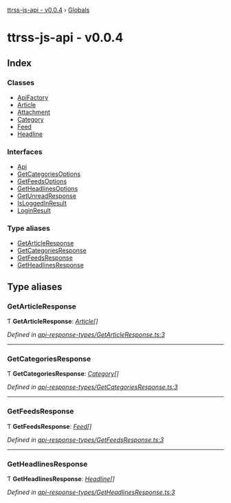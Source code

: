 [ttrss-js-api - v0.0.4](README.md) › [Globals](globals.md)

# ttrss-js-api - v0.0.4

## Index

### Classes

* [ApiFactory](classes/apifactory.md)
* [Article](classes/article.md)
* [Attachment](classes/attachment.md)
* [Category](classes/category.md)
* [Feed](classes/feed.md)
* [Headline](classes/headline.md)

### Interfaces

* [Api](interfaces/api.md)
* [GetCategoriesOptions](interfaces/getcategoriesoptions.md)
* [GetFeedsOptions](interfaces/getfeedsoptions.md)
* [GetHeadlinesOptions](interfaces/getheadlinesoptions.md)
* [GetUnreadResponse](interfaces/getunreadresponse.md)
* [IsLoggedInResult](interfaces/isloggedinresult.md)
* [LoginResult](interfaces/loginresult.md)

### Type aliases

* [GetArticleResponse](globals.md#getarticleresponse)
* [GetCategoriesResponse](globals.md#getcategoriesresponse)
* [GetFeedsResponse](globals.md#getfeedsresponse)
* [GetHeadlinesResponse](globals.md#getheadlinesresponse)

## Type aliases

###  GetArticleResponse

Ƭ **GetArticleResponse**: *[Article](classes/article.md)[]*

*Defined in [api-response-types/GetArticleResponse.ts:3](https://github.com/fchristl/ttrss-js-api/blob/2ed851a/src/api-response-types/GetArticleResponse.ts#L3)*

___

###  GetCategoriesResponse

Ƭ **GetCategoriesResponse**: *[Category](classes/category.md)[]*

*Defined in [api-response-types/GetCategoriesResponse.ts:3](https://github.com/fchristl/ttrss-js-api/blob/2ed851a/src/api-response-types/GetCategoriesResponse.ts#L3)*

___

###  GetFeedsResponse

Ƭ **GetFeedsResponse**: *[Feed](classes/feed.md)[]*

*Defined in [api-response-types/GetFeedsResponse.ts:3](https://github.com/fchristl/ttrss-js-api/blob/2ed851a/src/api-response-types/GetFeedsResponse.ts#L3)*

___

###  GetHeadlinesResponse

Ƭ **GetHeadlinesResponse**: *[Headline](classes/headline.md)[]*

*Defined in [api-response-types/GetHeadlinesResponse.ts:3](https://github.com/fchristl/ttrss-js-api/blob/2ed851a/src/api-response-types/GetHeadlinesResponse.ts#L3)*
